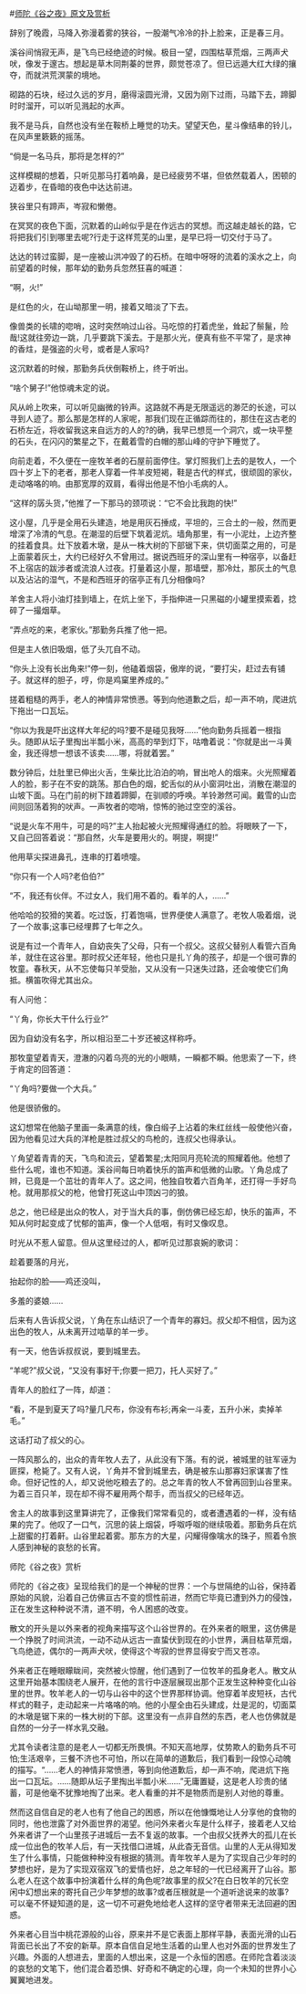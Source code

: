#[师陀《谷之夜》原文及赏析](https://www.vrrw.net/wx/8812.html)

辞别了晚霞，马降入弥漫着雾的狭谷，一股潮气冷冷的扑上脸来，正是春三月。

溪谷间悄寂无声，是飞鸟已经绝迹的时候。极目一望，四围枯草荒烟，三两声犬吠，像发于邃古。想起是草木同荆蓁的世界，颇觉苍凉了。但已远遁大红大绿的攘夺，而就洪荒溟蒙的境地。

砌路的石块，经过久远的岁月，磨得滚圆光滑，又因为刚下过雨，马踏下去，蹄脚时时溜开，可以听见溅起的水声。

我不是马兵，自然也没有坐在鞍桥上睡觉的功夫。望望天色，星斗像结串的铃儿，在风声里簌簌的摇荡。

“倘是一名马兵，那将是怎样的?”

这样模糊的想着，只听见那马打着响鼻，是已经疲劳不堪，但依然载着人，困顿的迈着步，在昏暗的夜色中达达前进。

狭谷里只有蹄声，岑寂和懒倦。



在冥冥的夜色下面，沉默着的山岭似乎是在作远古的冥想。而这越走越长的路，它将把我们引到哪里去呢?行走于这样荒芜的山里，是早已将一切交付于马了。

达达的转过蛮脚，是一座被山洪冲毁了的石桥。在暗中呀呀的流着的溪水之上，向前望着的时候，那年幼的勤务兵忽然狂喜的喊道：

“啊，火!”

是红色的火，在山坳那里一明，接着又暗淡了下去。

像兽类的长啸的唿哨，这时突然响过山谷。马吃惊的打着虎坐，耸起了鬃鬣，险哉!这就往旁边一跳，几乎要跳下溪去。于是那火光，便真有些不平常了，是求神的香炷，是强盗的火号，或者是人家吗?

这沉默着的时候，那勤务兵伏倒鞍桥上，终于听出。

“啥个舅子!”他惊魂未定的说。

风从岭上吹来，可以听见幽微的铃声。这路就不再是无限遥远的渺茫的长途，可以寻到人迹了。那么那是怎样的人家呢，那我们现在正循踪而往的，那住在这古老的石桥左近，将收留我这来自远方的人的?的确，我早已想觅一个洞穴，或一块平整的石头，在闪闪的繁星之下，在戴着雪的白帽的那山峰的守护下睡觉了。

向前走着，不久便在一座牧羊者的石屋前面停住。掌灯照我们上去的是牧人，一个四十岁上下的老者，那老人穿着一件羊皮短褐，鞋是古代的样式，很顽固的家伙，走动咯咯的响。由那宽厚的双肩，看得出他是不怕小毛病的人。

“这样的孱头货，”他推了一下那马的颈项说：“它不会比我跑的快!”

这小屋，几乎是全用石头建造，地是用灰石捶成，平坦的，三合土的一般，然而更增深了冷清的气息。在潮湿的后壁下筑着泥炕。墙角那里，有一小泥灶，上边齐整的挂着食具。灶下放着木墩，是从一株大树的下部锯下来，供切面菜之用的，可是上面蒙着灰土，大约已经好久不曾用过。据说西班牙的深山里有一种宿亭，以备赶不上宿店的跋涉者或流浪人过夜。打量着这小屋，那墙壁，那冷灶，那灰土的气息以及沾沾的湿气，不是和西班牙的宿亭正有几分相像吗?

羊舍主人将小油灯挂到墙上，在炕上坐下，手指伸进一只黑磁的小罐里摸索着，捻碎了一撮烟草。

“弄点吃的来，老家伙。”那勤务兵推了他一把。

但是主人依旧吸烟，低了头兀自不动。

“你头上没有长出角来!”停一刻，他磕着烟袋，傲岸的说，“要打尖，赶过去有铺子。就这样的胆子，哼，你是鸡窠里养成的。”

搓着粗糙的两手，老人的神情非常愤懑。等到向他道歉之后，却一声不响，爬进炕下拖出一口瓦坛。

“你以为我是吓出这样大年纪的吗?要不是碰见我呀……”他向勤务兵摇着一根指头。随即从坛子里掏出半瓢小米，高高的举到灯下，咕噜着说：“你就是出一斗黄金，我还得想一想该不该卖……哪，将就着罢。”

数分钟后，灶肚里已伸出火舌，生柴比比泊泊的响，冒出呛人的烟来。火光照耀着人的脸，影子在不安的跳荡。那白色的烟，蛇舌似的从小窗洞吐出，消散在潮湿的山坡下面。马在门前的树下蹅着蹄脚，在驯顺的呼唤。羊铃渺然可闻。戴雪的山峦间则回荡着狗的吠声。一声牧者的唿哨，惊怖的驰过空空的溪谷。

“说是火车不用牛，可是的吗?”主人抬起被火光照耀得通红的脸。将眼䀹了一下，又自己回答着说：“那自然，火车是要用火的。啊提，啊提!”

他用草尖探进鼻孔，连串的打着喷嚏。

“你只有一个人吗?老伯伯?”

“不，我还有伙伴。不过女人，我们用不着的。看羊的人，……”

他哈哈的狡猾的笑着。吃过饭，打着饱嗝，世界便使人满意了。老牧人吸着烟，说了一个故事;这事已经埋葬了七年之久。

说是有过一个青年人，自幼丧失了父母，只有一个叔父。这叔父替别人看管六百角羊，就住在这谷里。那时叔父还年轻，他也只是扎丫角的孩子，却是一个很可靠的牧童。春秋天，从不忘使每只羊受胎，又从没有一只迷失过路，还会唆使它们角抵。横笛吹得尤其出众。

有人问他：

“丫角，你长大干什么行业?”

因为自幼没有名字，所以相沿至二十岁还被这样称呼。

那牧童望着青天，澄澈的闪着乌亮的光的小眼睛，一瞬都不瞬。他思索了一下，终于肯定的回答道：

“丫角吗?要做一个大兵。”

他是很骄傲的。

这幻想常在他脑子里画一条满意的线，像白缎子上沾着的朱红丝线一般使他兴奋，因为他看见过大兵的洋枪是胜过叔父的鸟枪的，连叔父也得承认。

丫角望着青青的天，飞鸟和流云，望着繁星;太阳同月亮轮流的照耀着他。他想了些什么呢，谁也不知道。溪谷间每日响着快乐的笛声和低微的山歌。丫角总成了辫，已竟是一个茁壮的青年人了。这之间，他独自牧着六百角羊，还打得一手好鸟枪。就用那叔父的枪，他曾打死这山中顶凶刁的狼。

总之，他已经是出众的牧人，对于当大兵的事，倒仿佛已经忘却，快乐的笛声，不知从何时起变成了忧郁的笛声，像一个人低咽，有时又像叹息。

时光从不惹人留意。但从这里经过的人，都听见过那哀婉的歌词：

趁着要落的月光，

抬起你的脸——鸡还没叫，

多羞的婆娘……

后来有人告诉叔父说，丫角在东山结识了一个青年的寡妇。叔父却不相信，因为这出色的牧人，从未离开过啮草的羊一步。

有一天，他告诉叔叔说，要到城里去。

“羊呢?”叔父说，“又没有事好干;你要一把刀，托人买好了。”

青年人的脸红了一阵，却道：

“看，不是到夏天了吗?量几尺布，你没有布衫;再籴一斗麦，五升小米，卖掉羊毛。”

这话打动了叔父的心。

一阵风那么的，出众的青年牧人去了，从此没有下落。有的说，被城里的驻军诬为匪探，枪毙了。又有人说，丫角并不曾到城里去，确是被东山那寡妇家谋害了性命。但好记性的人，却又说他吃粮去了的。总之年青的牧人不曾再回到山谷里来。为着三百只羊，现在却不得不雇用两个帮手，而当叔父的已经年迈。

舍主人的故事到这里算讲完了，正像我们常常看见的，或者遭遇着的一样，没有结果的完了。他叹了一口气，沉思的装上烟袋，呼呶呼呶的继续吸着。那勤务兵在炕上甜蜜的打着鼾。山谷里起着雾。那东方的大星，闪耀得像噙水的珠子，照着令旅人感到神秘的哀愁的长宵。

师陀《谷之夜》赏析

师陀的《谷之夜》呈现给我们的是一个神秘的世界：一个与世隔绝的山谷，保持着原始的风貌，沿着自己仿佛亘古不变的惯性前进，然而它毕竟已遭到外力的侵蚀，正在发生这种种说不清，道不明，令人困惑的改变。

散文的开头是以外来者的视角来描写这个山谷世界的。在外来者的眼里，这仿佛是一个挣脱了时间洪流，一动不动从远古一直蛰伏到现在的小世界，满目枯草荒烟，飞鸟绝迹，偶尔的一两声犬吠，使得这个岑寂的世界显得安宁而又苍凉。

外来者正在睡眼矇眬间，突然被火惊醒，他们遇到了一位牧羊的孤身老人。散文从这里开始基本围绕老人展开，在他的言行中逐层展现出那个正发生这种种变化山谷里的世界。牧羊老人的一切与山谷中的这个世界那样协调。他穿着羊皮短袄，古代样式的鞋子，走动起来一片咯咯的响。他的小屋全由石头建成，灶是泥的，切面菜的木墩是锯下来的一株大树的下部。这里没有一点非自然的东西，老人也仿佛就是自然的一分子一样水乳交融。

尤其令读者注意的是老人一切都无所畏惧。不知天高地厚，仗势欺人的勤务兵不可怕;生活艰辛，三餐不济也不可怕，所以在简单的道歉后，我们看到一段惊心动魄的描写。“……老人的神情非常愤懑，等到向他道歉后，却一声不响，爬进炕下拖出一口瓦坛。……随即从坛子里掏出半瓢小米……”无庸置疑，这是老人珍贵的储蓄，可是他毫不犹豫地掏了出来。老人看重的并不是物质而是别人对他的尊重。

然而这自信自足的老人也有了他自己的困惑，所以在他慷慨地让人分享他的食物的同时，他也泄露了对外面世界的渴望。他问外来者火车是什么样子，接着老人又给外来者讲了一个山里孩子进城后一去不复返的故事。一个由叔父抚养大的孤儿在长成一位出色的牧羊人后，有一天找借口进城，从此杳无音信。山里的人无从得知发生了什么事情，只能做种种没有根据的猜测。青年牧羊人是为了实现自己少年时的梦想也好，是为了实现双宿双飞的爱情也好，总之年轻的一代已经离开了山谷。那么老人在这个故事中扮演着什么样的角色呢?故事里的叔父?在白日牧羊的冗长空闲中幻想出来的寄托自己少年梦想的故事?或者压根就是一个道听途说来的故事?可以毫不怀疑知道的是，这一切不可避免地给老人这样的坚守者带来无法回避的困惑。

外来者心目当中桃花源般的山谷，原来并不是它表面上那样平静，表面光滑的山石背面已长出了不安的新草。原本自信自足地生活着的山里人也对外面的世界发生了兴趣。外面的人想进去，里面的人想出来，这是一个永恒的困惑。在师陀含着淡淡的哀愁的文笔下，他们混合着恐惧、好奇和不确定的心理，向一个未知的世界小心翼翼地进发。

